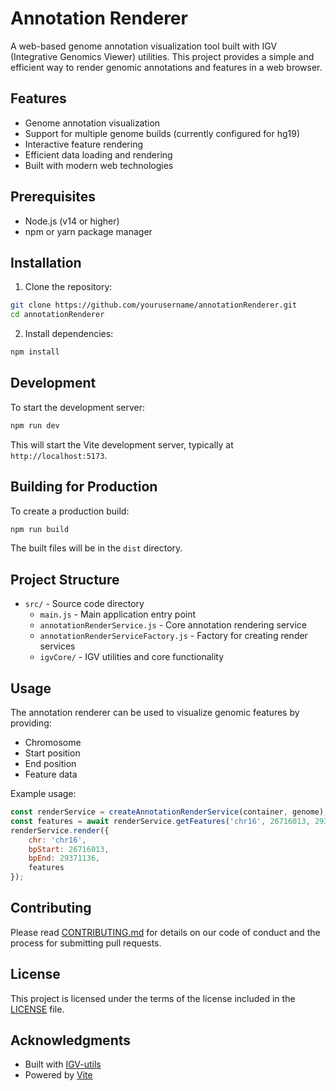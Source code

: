 # Annotation Renderer

A web-based genome annotation visualization tool built with IGV (Integrative Genomics Viewer) utilities. This project provides a simple and efficient way to render genomic annotations and features in a web browser.

## Features

- Genome annotation visualization
- Support for multiple genome builds (currently configured for hg19)
- Interactive feature rendering
- Efficient data loading and rendering
- Built with modern web technologies

## Prerequisites

- Node.js (v14 or higher)
- npm or yarn package manager

## Installation

1. Clone the repository:
```bash
git clone https://github.com/yourusername/annotationRenderer.git
cd annotationRenderer
```

2. Install dependencies:
```bash
npm install
```

## Development

To start the development server:

```bash
npm run dev
```

This will start the Vite development server, typically at `http://localhost:5173`.

## Building for Production

To create a production build:

```bash
npm run build
```

The built files will be in the `dist` directory.

## Project Structure

- `src/` - Source code directory
  - `main.js` - Main application entry point
  - `annotationRenderService.js` - Core annotation rendering service
  - `annotationRenderServiceFactory.js` - Factory for creating render services
  - `igvCore/` - IGV utilities and core functionality

## Usage

The annotation renderer can be used to visualize genomic features by providing:
- Chromosome
- Start position
- End position
- Feature data

Example usage:
```javascript
const renderService = createAnnotationRenderService(container, genome);
const features = await renderService.getFeatures('chr16', 26716013, 29371136);
renderService.render({ 
    chr: 'chr16', 
    bpStart: 26716013, 
    bpEnd: 29371136, 
    features 
});
```

## Contributing

Please read [CONTRIBUTING.md](CONTRIBUTING.md) for details on our code of conduct and the process for submitting pull requests.

## License

This project is licensed under the terms of the license included in the [LICENSE](LICENSE) file.

## Acknowledgments

- Built with [IGV-utils](https://github.com/igvteam/igv-utils)
- Powered by [Vite](https://vitejs.dev/)

